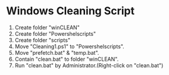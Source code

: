 # Windows Cleaning Script

1. Create folder "winCLEAN"
2. Create folder "Powershelscripts"
3. Create folder "scripts"
4. Move "Cleaning1.ps1" to "Powershelscripts".
5. Move "prefetch.bat" & "temp.bat".
6. Contain "clean.bat" to folder "winCLEAN".
7. Run "clean.bat" by Administrator.(Right-click on "clean.bat")
